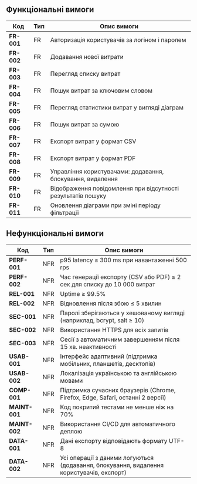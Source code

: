 ## Функціональні вимоги

| Код        | Тип | Опис вимоги                                                  |
| ---------- | --- | ------------------------------------------------------------ |
| **FR-001** | FR  | Авторизація користувачів за логіном і паролем                |
| **FR-002** | FR  | Додавання нової витрати                                      |
| **FR-003** | FR  | Перегляд списку витрат                                       |
| **FR-004** | FR  | Пошук витрат за ключовим словом                              |
| **FR-005** | FR  | Перегляд статистики витрат у вигляді діаграм                 |
| **FR-006** | FR  | Пошук витрат за сумою                                        |
| **FR-007** | FR  | Експорт витрат у формат CSV                                  |
| **FR-008** | FR  | Експорт витрат у формат PDF                                  |
| **FR-009** | FR  | Управління користувачами: додавання, блокування, видалення   |
| **FR-010** | FR  | Відображення повідомлення при відсутності результатів пошуку |
| **FR-011** | FR  | Оновлення діаграми при зміні періоду фільтрації              |

## Нефункціональні вимоги

|Код|Тип|Опис вимоги|
|---|---|---|
|**PERF-001**|NFR|p95 latency ≤ 300 ms при навантаженні 500 rps|
|**PERF-002**|NFR|Час генерації експорту (CSV або PDF) ≤ 2 сек для списку до 10 000 витрат|
|**REL-001**|NFR|Uptime ≥ 99.5%|
|**REL-002**|NFR|Відновлення після збою ≤ 5 хвилин|
|**SEC-001**|NFR|Паролі зберігаються у хешованому вигляді (наприклад, bcrypt, salt ≥ 10)|
|**SEC-002**|NFR|Використання HTTPS для всіх запитів|
|**SEC-003**|NFR|Сесії з автоматичним завершенням після 15 хв. неактивності|
|**USAB-001**|NFR|Інтерфейс адаптивний (підтримка мобільних, планшетів, десктопів)|
|**USAB-002**|NFR|Локалізація українською та англійською мовами|
|**COMP-001**|NFR|Підтримка сучасних браузерів (Chrome, Firefox, Edge, Safari, останні 2 версії)|
|**MAINT-001**|NFR|Код покритий тестами не менше ніж на 70%|
|**MAINT-002**|NFR|Використання CI/CD для автоматичного деплою|
|**DATA-001**|NFR|Дані експорту відповідають формату UTF-8|
|**DATA-002**|NFR|Усі операції з даними логуються (додавання, блокування, видалення користувачів, експорт)|
